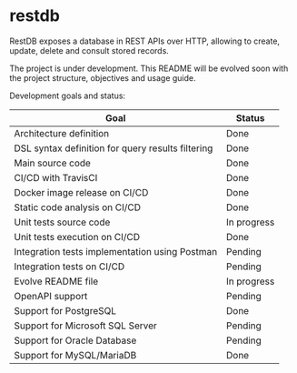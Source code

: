 # restdb

RestDB exposes a database in REST APIs over HTTP, allowing to create, update, delete and consult stored records.

The project is under development. This README will be evolved soon with the project structure, objectives and usage 
guide.

Development goals and status:

|Goal|Status|
|---|---|
|Architecture definition|Done|
|DSL syntax definition for query results filtering|Done|
|Main source code|Done|
|CI/CD with TravisCI|Done|
|Docker image release on CI/CD|Done|
|Static code analysis on CI/CD|Done|
|Unit tests source code|In progress|
|Unit tests execution on CI/CD|Done|
|Integration tests implementation using Postman|Pending|
|Integration tests on CI/CD|Pending|
|Evolve README file|In progress|
|OpenAPI support|Pending|
|Support for PostgreSQL|Done| 
|Support for Microsoft SQL Server|Pending| 
|Support for Oracle Database|Pending| 
|Support for MySQL/MariaDB|Done| 

